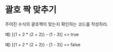 # 괄호 짝 맞추기
 
주어진 수식의 괄호짝이 맞는지 확인하는 코드를 작성하라.

예) [{1 + 2 * (2 + 2)} - (1 - 3)]   => true

예) [{1 + 2 * (2 + 2)} - [1 - 3)]   => false


